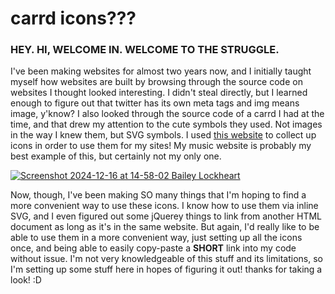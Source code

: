 # carrd icons???
### HEY. HI, WELCOME IN. WELCOME TO THE STRUGGLE.

I've been making websites for almost two years now, and I initially taught myself how websites are built by browsing through the source code on websites I thought looked interesting. I didn't steal directly, but I learned enough to figure out that twitter has its own meta tags and img means image, y'know? I also looked through the source code of a carrd I had at the time, and that drew my attention to the cute symbols they used. Not images in the way I knew them, but SVG symbols. I used [this website](https://all-icons.carrd.co/) to collect up icons in order to use them for my sites! My music website is probably my best example of this, but certainly not my only one.

[![Screenshot 2024-12-16 at 14-58-02 Bailey Lockheart](https://github.com/user-attachments/assets/b7603e2b-c213-487a-8127-ab2a557cb0a3)](https://baileylockheart.neocities.org/)

Now, though, I've been making SO many things that I'm hoping to find a more convenient way to use these icons. I know how to use them via inline SVG, and I even figured out some jQuerey things to link from another HTML document as long as it's in the same website. But again, I'd really like to be able to use them in a more convenient way, just setting up all the icons once, and being able to easily copy-paste a **SHORT** link into my code without issue. I'm not very knowledgeable of this stuff and its limitations, so I'm setting up some stuff here in hopes of figuring it out! thanks for taking a look! :D
